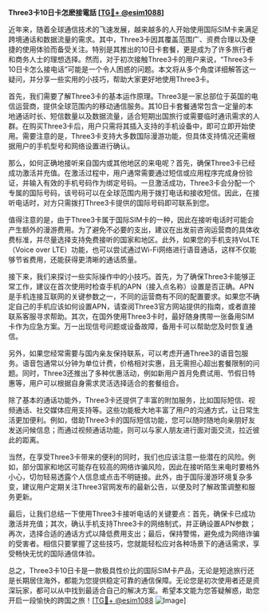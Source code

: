 **Three3卡10日卡怎麽接電話 [[TG💪+ @esim1088](https://t.me/s/esim1088)]**

近年来，随着全球通信技术的飞速发展，越来越多的人开始使用国际SIM卡来满足跨境通话和数据流量的需求。其中，Three3卡因其覆盖范围广、资费合理以及便捷的使用体验而备受关注。特别是其推出的10日卡套餐，更是成为了许多旅行者和商务人士的理想选择。然而，对于初次接触Three3卡的用户来说，“Three3卡10日卡怎么接电话”可能是一个令人困惑的问题。本文将从多个角度详细解答这一疑问，并分享一些实用的小技巧，帮助大家更好地使用Three3卡。

首先，我们需要了解Three3卡的基本运作原理。Three3是一家总部位于英国的电信运营商，提供全球范围内的移动通信服务。其10日卡套餐通常包含一定量的本地通话时长、短信数量以及数据流量，适合短期出国旅行或需要临时通讯需求的人群。在购买Three3卡后，用户只需将其插入支持的手机设备中，即可立即开始使用。需要注意的是，Three3卡支持大多数国际漫游功能，但具体支持情况还需根据用户的手机型号和网络设置进行确认。

那么，如何正确地接听来自国内或其他地区的来电呢？首先，确保Three3卡已经成功激活并充值。在激活过程中，用户通常需要通过短信或应用程序完成身份验证，并输入有效的手机号码作为绑定号码。一旦激活成功，Three3卡会分配一个专属的国际号码，该号码可以在全球范围内用于拨打电话和接收短信。因此，在接听电话时，对方只需拨打Three3卡提供的国际号码即可联系到您。

值得注意的是，由于Three3卡属于国际SIM卡的一种，因此在接听电话时可能会产生额外的漫游费用。为了避免不必要的支出，建议在出发前咨询运营商的具体收费标准，并尽量选择支持免费接听的国家和地区。此外，如果您的手机支持VoLTE（Voice over LTE）功能，也可以尝试通过Wi-Fi网络进行语音通话，这样不仅能够节省费用，还能获得更清晰的通话质量。

接下来，我们来探讨一些实际操作中的小技巧。首先，为了确保Three3卡能够正常工作，建议在首次使用时检查手机的APN（接入点名称）设置是否正确。APN是手机连接互联网的关键参数之一，不同的运营商有不同的配置要求。如果您不确定自己的手机应该如何设置APN，请查阅Three3官方网站提供的指南，或者直接联系客服寻求帮助。其次，在国外使用Three3卡时，最好随身携带一张备用SIM卡作为应急方案。万一出现信号问题或设备故障，备用卡可以帮助您及时恢复通信。

另外，如果您经常需要与国内亲友保持联系，可以考虑开通Three3的语音包服务。语音包通常以分钟为单位计费，价格相对实惠，且无需担心超出套餐限制的问题。同时，Three3还推出了多种优惠活动，例如新用户首月免费试用、节假日特惠等，用户可以根据自身需求灵活选择适合的套餐组合。

除了基本的通话功能外，Three3卡还提供了丰富的附加服务，比如国际短信、视频通话、社交媒体应用支持等。这些功能极大地丰富了用户的沟通方式，让日常生活更加便利。例如，借助Three3卡的国际短信功能，您可以随时随地向亲朋好友发送问候信息；而通过视频通话功能，则可以与家人朋友进行面对面交流，拉近彼此的距离。

当然，在享受Three3卡带来的便利的同时，我们也应该注意一些潜在的风险。例如，部分国家和地区可能存在较高的网络诈骗风险，因此在接听陌生来电时要格外小心，切勿轻易透露个人信息或点击不明链接。此外，由于国际漫游环境复杂多变，建议用户定期关注Three3官网发布的最新公告，以便及时了解政策调整和服务更新。

最后，让我们总结一下使用Three3卡接听电话的关键要点：首先，确保卡已成功激活并充值；其次，确认手机支持Three3卡的网络制式，并正确设置APN参数；再次，选择合适的通话方式以降低费用支出；最后，保持警惕，避免成为网络诈骗的受害者。相信只要掌握了这些技巧，您就能轻松应对各种场景下的通话需求，享受畅快无忧的国际通信体验。

总之，Three3卡10日卡是一款极具性价比的国际SIM卡产品，无论是短途旅行还是长期居住海外，都能为您提供稳定可靠的通信保障。无论您是初次使用者还是资深玩家，都可以从中找到最适合自己的解决方案。希望本文能为您答疑解惑，助您开启一段愉快的跨国之旅！[[TG💪+ @esim1088](https://t.me/s/esim1088) ![Image](https://i.postimg.cc/4NQfJmqS/Snipaste-2025-05-13-00-14-12.png)]